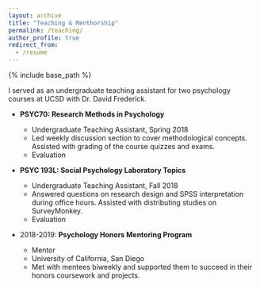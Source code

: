 ```yaml
---
layout: archive
title: "Teaching & Menthorship"
permalink: /teaching/
author_profile: true
redirect_from:
  - /resume
---
```


{% include base_path %}

I served as an undergraduate teaching assistant for two psychology courses at UCSD with <a style = "text-decoration:none" href="https://sites.google.com/site/davidfrederickpsychology/">Dr. David Frederick</a>.


* **PSYC70: Research Methods in Psychology**
  * Undergraduate Teaching Assistant, Spring 2018
  * Led weekly discussion section to cover methodological concepts. Assisted with grading of the course quizzes and exams.
  * <a style = "text-decoration:none" href="https://mengdihuang.github.io/files/Huang_Mengdi_Student_IA_Evaluation_-_PSYC_70_-_Research_Methods_in_Psychology_%5BA00%5D_(Frederick_David_A)_-_SP18.pdf">Evaluation</a>



* **PSYC 193L: Social Psychology Laboratory Topics**
  * Undergraduate Teaching Assistant, Fall 2018
  * Answered questions on research design and SPSS interpretation during office hours. Assisted with distributing studies on SurveyMonkey.
  * <a style = "text-decoration:none" href="https://mengdihuang.github.io/files/Huang_Mengdi_Student_IA_Evaluation_-_PSYC_193L_-_Psychology_Laboratory_Topics_%5BA00%5D_(Frederick_David_A)_-_FA18.pdf">Evaluation</a>



* 2018-2019: **Psychology Honors Mentoring Program**
  * Mentor
  * University of California, San Diego
  * Met with mentees biweekly and supported them to succeed in their honors coursework and projects.
 
 
